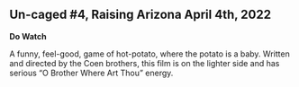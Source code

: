 Un-caged #4, Raising Arizona April 4th, 2022
--------------------------------------------

**Do Watch**

A funny, feel-good, game of hot-potato, where the potato is a baby.
Written and directed by the Coen brothers, this film is on the lighter side and has serious “O Brother Where Art Thou” energy.
